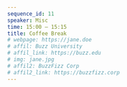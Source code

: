 ```yaml
---
sequence_id: 11
speaker: Misc
time: 15:00 – 15:15
title: Coffee Break
# webpage: https://jane.doe
# affil: Buzz University
# affil_link: https://buzz.edu
# img: jane.jpg
# affil2: BuzzFizz Corp
# affil2_link: https://buzzfizz.corp
---
```

